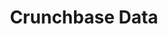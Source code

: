 ---
cost: basic API is free, exended API is paid but with research access
description: 'Crunchbase collects data on both private and public companies.Their
  content includes investment and funding information, founding members and individuals
  in leadership positions, mergers and acquisitions, news, and industry trends. They
  have a free and paid-access tier, but can also grant use of the full API to academic
  researchers. https://about.crunchbase.com/partners/academic-research-access/ '
last_edit: Wed, 09 Oct 2024 06:34:22 GMT
location: https://data.crunchbase.com/docs
open_access: 'TRUE'
shortname: crunchbase
tags:
- startup
- markets
- competition
- management
- trends
- venture capital
timeframe: 2013-
title: Crunchbase Data
uuid: 77b208ec-9355-4654-944b-f351fef9f7bb
versioning: 'FALSE'
---
